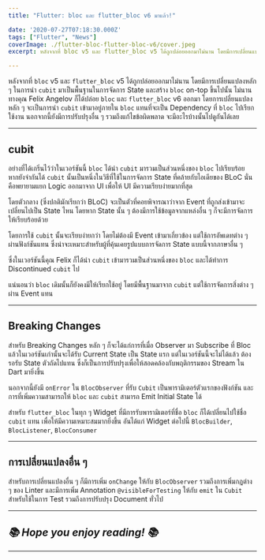 ```yaml
---
title: "Flutter: bloc และ flutter_bloc v6 มาแล้ว!"

date: '2020-07-27T07:18:30.000Z'
tags: ["Flutter", "News"]
coverImage: ./flutter-bloc-flutter-bloc-v6/cover.jpeg
excerpt: หลังจากที่ bloc v5 และ flutter_bloc v5 ได้ถูกปล่อยออกมาไม่นาน โดยมีการเปลี่ยนแปลงหลัก ๆ ในการนำ cubit มาเป็นพื้นฐานในการจัดการ State และสร้าง bloc on-top ขึ้นไปนั้น ไม่นานทางคุณ​ Felix Angelov ก็ได้ปล่อย bloc และ flutter_bloc v6 ออกมา โดยการเปลี่ยนแปลงหลัก ๆ จะเป็นการนำ cubit เข้ามาอยู่ภายใน bloc แทนที่จะเป็น Dependency ที่ bloc ไปเรียกใช้งาน นอกจากนี้ยังมีการปรับปรุงอื่น ๆ รวมถึงแก้ไขข้อผิดพลาด จะมีอะไรบ้างนั้นไปดูกันได้เลย

---
```


หลังจากที่ `bloc` v5 และ `flutter_bloc` v5 ได้ถูกปล่อยออกมาไม่นาน โดยมีการเปลี่ยนแปลงหลัก ๆ ในการนำ `cubit` มาเป็นพื้นฐานในการจัดการ State และสร้าง `bloc` on-top ขึ้นไปนั้น ไม่นานทางคุณ​ Felix Angelov ก็ได้ปล่อย `bloc` และ `flutter_bloc` v6 ออกมา โดยการเปลี่ยนแปลงหลัก ๆ จะเป็นการนำ `cubit` เข้ามาอยู่ภายใน `bloc` แทนที่จะเป็น Dependency ที่ `bloc` ไปเรียกใช้งาน นอกจากนี้ยังมีการปรับปรุงอื่น ๆ รวมถึงแก้ไขข้อผิดพลาด จะมีอะไรบ้างนั้นไปดูกันได้เลย

---

## cubit

อย่างที่ได้เกริ่นไว้ว่าในเวอร์ชันนี้ `bloc` ได้นำ `cubit` มารวมเป็นส่วนหนึ่งของ `bloc` ไปเรียบร้อย หากยังจำกันได้ `cubit` นั้นเป็นหนึ่งในวิธีที่ใช้ในการจัดการ State ที่คล้ายกับไอเดียของ BLoC นั่นคือพยายามแยก Logic ออกมาจาก UI เพื่อให้ UI มีความเรียบง่ายมากที่สุด 

โดยตัวกลาง (ซึ่งปกติมักเรียกว่า BLoC) จะเป็นตัวที่คอยพิจารณาว่าจาก Event ที่ถูกส่งเข้ามาจะเปลี่ยนไปเป็น State ไหน โดยหาก State นั้น ๆ ต้องมีการใช้ข้อมูลจากแหล่งอื่น ๆ ก็จะมีการจัดการให้เรียบร้อยด้วย 

โดยการใช้ `cubit` นั้นจะเรียบง่ายกว่า โดยไม่ต้องมี Event เข้ามาเกี่ยวข้อง แต่ใช้การอัพเดทต่าง ๆ ผ่านฟังก์ชันแทน ซึ่งน่าจะเหมาะสำหรับผู้ที่คุ้นเคยรูปแบบการจัดการ State แบบนี้จากภาษาอื่น ๆ

ซึ่งในเวอร์ชันนี้คุณ​ Felix ก็ได้นำ `cubit` เข้ามารวมเป็นส่วนหนึ่งของ `bloc` และได้ทำการ Discontinued `cubit` ไป

แน่นอนว่า `bloc` เดิมนั้นก็ยังคงมีให้เรียกใช้อยู่ โดยมีพื้นฐานมาจาก `cubit` แต่ใช้การจัดการสิ่งต่าง ๆ ผ่าน Event แทน

---

## Breaking Changes

สำหรับ Breaking Changes หลัก ๆ ก็จะได้แก่การที่เมื่อ Observer มา Subscribe ที่ Bloc แล้วในเวอร์ชันเก่านั้นจะได้รับ Current State เป็น State แรก แต่ในเวอร์ชันนี้จะไม่ได้แล้ว ต้องรอรับ State ตัวถัดไปแทน ซึ่งก็เป็นการปรับปรุงเพื่อให้สอดคล้องกับพฤติกรรมของ Stream ใน Dart มายิ่งขึ้น

นอกจากนี้ยังมี `onError` ใน `BlocObserver` ที่รับ `Cubit` เป็นพารามิเตอร์ตัวแรกของฟังก์ชัน และการที่เพิ่มความสามารถให้ `bloc` และ `cubit` สามารถ Emit Initial State ได้

สำหรับ `flutter_bloc` ในทุก ๆ Widget ที่มีการรับพารามิเตอร์ที่ชื่อ `bloc` ก็ได้เปลี่ยนไปใช้ชื่อ `cubit` แทน เพื่อให้มีความเหมาะสมมากยิ่งขึ้น อันได้แก่ Widget ต่อไปนี้ `BlocBuilder`, `BlocListener`, `BlocConsumer`

---

## การเปลี่ยนแปลงอื่น ๆ

สำหรับการเปลี่ยนแปลงอื่น ๆ ก็มีการเพิ่ม `onChange` ให้กับ `BlocObserver` รวมถึงการเพิ่มกฎต่าง ๆ ของ Linter และมีการเพิ่ม Annotation `@visibleForTesting` ให้กับ `emit` ใน `Cubit` สำหรับใช้ในการ Test รวมถึงการปรับปรุง Document ทั่วไป

---

## *📚 Hope you enjoy reading! 📚*

---
